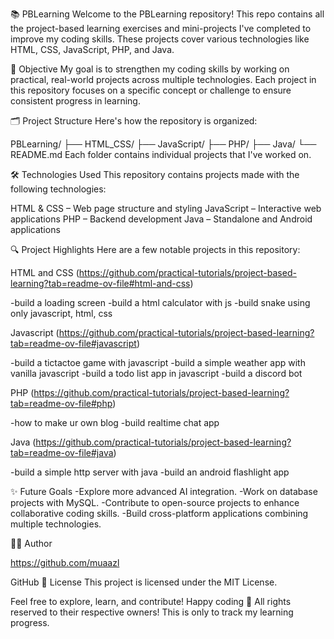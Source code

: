 📚 PBLearning
Welcome to the PBLearning repository! This repo contains all the project-based learning exercises and mini-projects I've completed to improve my coding skills. These projects cover various technologies like HTML, CSS, JavaScript, PHP, and Java.

🚀 Objective
My goal is to strengthen my coding skills by working on practical, real-world projects across multiple technologies. Each project in this repository focuses on a specific concept or challenge to ensure consistent progress in learning.

🗂️ Project Structure
Here's how the repository is organized:

PBLearning/
├── HTML_CSS/
├── JavaScript/
├── PHP/
├── Java/
└── README.md
Each folder contains individual projects that I've worked on.


🛠️ Technologies Used
This repository contains projects made with the following technologies:

HTML & CSS – Web page structure and styling
JavaScript – Interactive web applications
PHP – Backend development
Java – Standalone and Android applications


🔍 Project Highlights
Here are a few notable projects in this repository:

HTML and CSS (https://github.com/practical-tutorials/project-based-learning?tab=readme-ov-file#html-and-css)

-build a loading screen 
-build a html calculator with js
-build snake using only javascript, html, css

Javascript (https://github.com/practical-tutorials/project-based-learning?tab=readme-ov-file#javascript)

-build a tictactoe game with javascript
-build a simple weather app with vanilla javascript
-build a todo list app in javascript
-build a discord bot 

PHP (https://github.com/practical-tutorials/project-based-learning?tab=readme-ov-file#php)

-how to make ur own blog
-build realtime chat app

Java (https://github.com/practical-tutorials/project-based-learning?tab=readme-ov-file#java)

-build a simple http server with java
-build an android flashlight app


✨ Future Goals
-Explore more advanced AI integration.
-Work on database projects with MySQL.
-Contribute to open-source projects to enhance collaborative coding skills.
-Build cross-platform applications combining multiple technologies.

👨‍💻 Author

https://github.com/muaazl

GitHub
📜 License
This project is licensed under the MIT License.

Feel free to explore, learn, and contribute! Happy coding 🚀
All rights reserved to their respective owners! This is only to track my learning progress.
